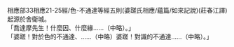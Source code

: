 相應部33相應21-25經/色-不通達等經五則(婆蹉氏相應/蘊篇/如來記說)(莊春江譯)  
起源於舍衛城。  
「喬達摩先生！什麼因、什麼緣……（中略）。」  
「婆蹉！對於色的不通達、……（中略）婆蹉！對識的不通達……（中略）。」  
  
  
